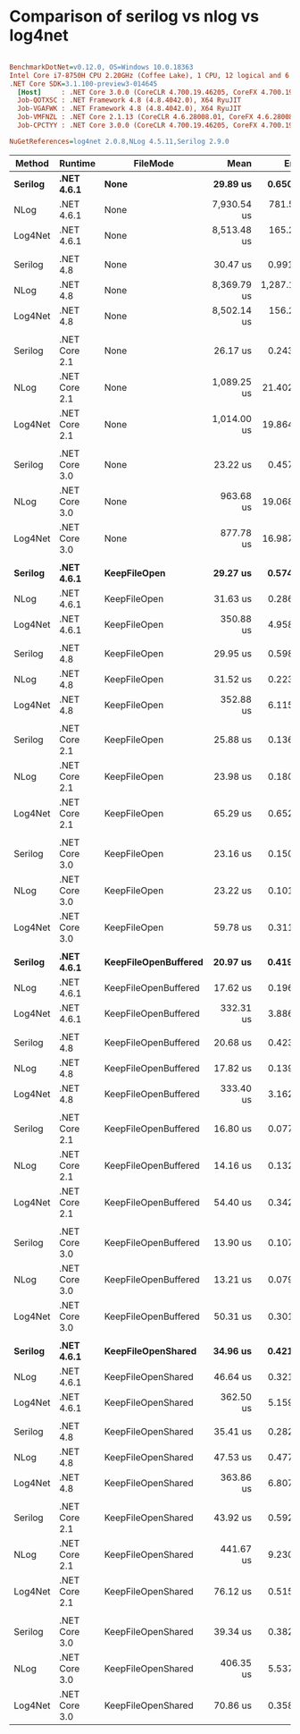 # Comparison of serilog vs nlog vs log4net

``` ini

BenchmarkDotNet=v0.12.0, OS=Windows 10.0.18363
Intel Core i7-8750H CPU 2.20GHz (Coffee Lake), 1 CPU, 12 logical and 6 physical cores
.NET Core SDK=3.1.100-preview3-014645
  [Host]     : .NET Core 3.0.0 (CoreCLR 4.700.19.46205, CoreFX 4.700.19.46214), X64 RyuJIT
  Job-QOTXSC : .NET Framework 4.8 (4.8.4042.0), X64 RyuJIT
  Job-VGAFWK : .NET Framework 4.8 (4.8.4042.0), X64 RyuJIT
  Job-VMFNZL : .NET Core 2.1.13 (CoreCLR 4.6.28008.01, CoreFX 4.6.28008.01), X64 RyuJIT
  Job-CPCTYY : .NET Core 3.0.0 (CoreCLR 4.700.19.46205, CoreFX 4.700.19.46214), X64 RyuJIT

NuGetReferences=log4net 2.0.8,NLog 4.5.11,Serilog 2.9.0  

```
|  Method |       Runtime |             FileMode |        Mean |        Error |       StdDev |      Median |  Ratio | RatioSD |
|-------- |-------------- |--------------------- |------------:|-------------:|-------------:|------------:|-------:|--------:|
| **Serilog** |    **.NET 4.6.1** |                 **None** |    **29.89 us** |     **0.650 us** |     **1.156 us** |    **29.43 us** |   **1.00** |    **0.00** |
|    NLog |    .NET 4.6.1 |                 None | 7,930.54 us |   781.507 us | 1,043.290 us | 7,406.16 us | 265.12 |   37.10 |
| Log4Net |    .NET 4.6.1 |                 None | 8,513.48 us |   165.214 us |   169.663 us | 8,505.44 us | 285.38 |   13.03 |
|         |               |                      |             |              |              |             |        |         |
| Serilog |      .NET 4.8 |                 None |    30.47 us |     0.991 us |     1.018 us |    30.03 us |   1.00 |    0.00 |
|    NLog |      .NET 4.8 |                 None | 8,369.79 us | 1,287.185 us | 1,718.355 us | 7,501.55 us | 289.44 |   66.35 |
| Log4Net |      .NET 4.8 |                 None | 8,502.14 us |   156.214 us |   130.446 us | 8,463.88 us | 278.01 |   10.56 |
|         |               |                      |             |              |              |             |        |         |
| Serilog | .NET Core 2.1 |                 None |    26.17 us |     0.243 us |     0.216 us |    26.14 us |   1.00 |    0.00 |
|    NLog | .NET Core 2.1 |                 None | 1,089.25 us |    21.402 us |    21.019 us | 1,086.83 us |  41.64 |    0.96 |
| Log4Net | .NET Core 2.1 |                 None | 1,014.00 us |    19.864 us |    22.079 us | 1,019.27 us |  38.76 |    0.87 |
|         |               |                      |             |              |              |             |        |         |
| Serilog | .NET Core 3.0 |                 None |    23.22 us |     0.457 us |     0.449 us |    23.07 us |   1.00 |    0.00 |
|    NLog | .NET Core 3.0 |                 None |   963.68 us |    19.068 us |    21.958 us |   963.44 us |  41.52 |    1.07 |
| Log4Net | .NET Core 3.0 |                 None |   877.78 us |    16.987 us |    28.844 us |   875.92 us |  37.22 |    1.41 |
|         |               |                      |             |              |              |             |        |         |
| **Serilog** |    **.NET 4.6.1** |         **KeepFileOpen** |    **29.27 us** |     **0.574 us** |     **0.824 us** |    **28.96 us** |   **1.00** |    **0.00** |
|    NLog |    .NET 4.6.1 |         KeepFileOpen |    31.63 us |     0.286 us |     0.254 us |    31.54 us |   1.08 |    0.04 |
| Log4Net |    .NET 4.6.1 |         KeepFileOpen |   350.88 us |     4.958 us |     4.637 us |   349.54 us |  11.95 |    0.40 |
|         |               |                      |             |              |              |             |        |         |
| Serilog |      .NET 4.8 |         KeepFileOpen |    29.95 us |     0.598 us |     1.299 us |    29.30 us |   1.00 |    0.00 |
|    NLog |      .NET 4.8 |         KeepFileOpen |    31.52 us |     0.223 us |     0.198 us |    31.45 us |   1.05 |    0.05 |
| Log4Net |      .NET 4.8 |         KeepFileOpen |   352.88 us |     6.115 us |     5.720 us |   353.53 us |  11.82 |    0.54 |
|         |               |                      |             |              |              |             |        |         |
| Serilog | .NET Core 2.1 |         KeepFileOpen |    25.88 us |     0.136 us |     0.120 us |    25.87 us |   1.00 |    0.00 |
|    NLog | .NET Core 2.1 |         KeepFileOpen |    23.98 us |     0.180 us |     0.160 us |    23.96 us |   0.93 |    0.01 |
| Log4Net | .NET Core 2.1 |         KeepFileOpen |    65.29 us |     0.652 us |     0.578 us |    65.15 us |   2.52 |    0.03 |
|         |               |                      |             |              |              |             |        |         |
| Serilog | .NET Core 3.0 |         KeepFileOpen |    23.16 us |     0.150 us |     0.140 us |    23.11 us |   1.00 |    0.00 |
|    NLog | .NET Core 3.0 |         KeepFileOpen |    23.22 us |     0.101 us |     0.084 us |    23.21 us |   1.00 |    0.01 |
| Log4Net | .NET Core 3.0 |         KeepFileOpen |    59.78 us |     0.311 us |     0.243 us |    59.78 us |   2.58 |    0.02 |
|         |               |                      |             |              |              |             |        |         |
| **Serilog** |    **.NET 4.6.1** | **KeepFileOpenBuffered** |    **20.97 us** |     **0.419 us** |     **1.187 us** |    **20.38 us** |   **1.00** |    **0.00** |
|    NLog |    .NET 4.6.1 | KeepFileOpenBuffered |    17.62 us |     0.196 us |     0.183 us |    17.61 us |   0.85 |    0.04 |
| Log4Net |    .NET 4.6.1 | KeepFileOpenBuffered |   332.31 us |     3.886 us |     3.635 us |   331.71 us |  15.96 |    0.85 |
|         |               |                      |             |              |              |             |        |         |
| Serilog |      .NET 4.8 | KeepFileOpenBuffered |    20.68 us |     0.423 us |     1.248 us |    20.01 us |   1.00 |    0.00 |
|    NLog |      .NET 4.8 | KeepFileOpenBuffered |    17.82 us |     0.139 us |     0.123 us |    17.80 us |   0.86 |    0.06 |
| Log4Net |      .NET 4.8 | KeepFileOpenBuffered |   333.40 us |     3.162 us |     2.803 us |   333.82 us |  16.00 |    1.11 |
|         |               |                      |             |              |              |             |        |         |
| Serilog | .NET Core 2.1 | KeepFileOpenBuffered |    16.80 us |     0.077 us |     0.072 us |    16.80 us |   1.00 |    0.00 |
|    NLog | .NET Core 2.1 | KeepFileOpenBuffered |    14.16 us |     0.132 us |     0.117 us |    14.14 us |   0.84 |    0.01 |
| Log4Net | .NET Core 2.1 | KeepFileOpenBuffered |    54.40 us |     0.342 us |     0.303 us |    54.38 us |   3.24 |    0.02 |
|         |               |                      |             |              |              |             |        |         |
| Serilog | .NET Core 3.0 | KeepFileOpenBuffered |    13.90 us |     0.107 us |     0.095 us |    13.88 us |   1.00 |    0.00 |
|    NLog | .NET Core 3.0 | KeepFileOpenBuffered |    13.21 us |     0.079 us |     0.070 us |    13.22 us |   0.95 |    0.01 |
| Log4Net | .NET Core 3.0 | KeepFileOpenBuffered |    50.31 us |     0.301 us |     0.267 us |    50.24 us |   3.62 |    0.03 |
|         |               |                      |             |              |              |             |        |         |
| **Serilog** |    **.NET 4.6.1** |   **KeepFileOpenShared** |    **34.96 us** |     **0.421 us** |     **0.329 us** |    **34.93 us** |   **1.00** |    **0.00** |
|    NLog |    .NET 4.6.1 |   KeepFileOpenShared |    46.64 us |     0.321 us |     0.285 us |    46.60 us |   1.33 |    0.01 |
| Log4Net |    .NET 4.6.1 |   KeepFileOpenShared |   362.50 us |     5.159 us |     4.826 us |   361.10 us |  10.39 |    0.17 |
|         |               |                      |             |              |              |             |        |         |
| Serilog |      .NET 4.8 |   KeepFileOpenShared |    35.41 us |     0.282 us |     0.221 us |    35.41 us |   1.00 |    0.00 |
|    NLog |      .NET 4.8 |   KeepFileOpenShared |    47.53 us |     0.477 us |     0.398 us |    47.45 us |   1.34 |    0.02 |
| Log4Net |      .NET 4.8 |   KeepFileOpenShared |   363.86 us |     6.807 us |     6.367 us |   362.68 us |  10.27 |    0.17 |
|         |               |                      |             |              |              |             |        |         |
| Serilog | .NET Core 2.1 |   KeepFileOpenShared |    43.92 us |     0.592 us |     0.495 us |    43.77 us |   1.00 |    0.00 |
|    NLog | .NET Core 2.1 |   KeepFileOpenShared |   441.67 us |     9.230 us |    27.069 us |   432.91 us |  11.07 |    0.39 |
| Log4Net | .NET Core 2.1 |   KeepFileOpenShared |    76.12 us |     0.515 us |     0.456 us |    76.14 us |   1.73 |    0.02 |
|         |               |                      |             |              |              |             |        |         |
| Serilog | .NET Core 3.0 |   KeepFileOpenShared |    39.34 us |     0.382 us |     0.339 us |    39.35 us |   1.00 |    0.00 |
|    NLog | .NET Core 3.0 |   KeepFileOpenShared |   406.35 us |     5.537 us |     4.908 us |   406.13 us |  10.33 |    0.14 |
| Log4Net | .NET Core 3.0 |   KeepFileOpenShared |    70.86 us |     0.358 us |     0.318 us |    70.80 us |   1.80 |    0.02 |
